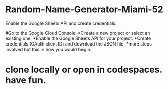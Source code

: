 # Random-Name-Generator-Miami-52
Enable the Google Sheets API and create credentials:

#Go to the Google Cloud Console.
*Create a new project or select an existing one.
*Enable the Google Sheets API for your project.
*Create credentials (OAuth client ID) and download the JSON file.
*more steps involved but this is how you would begin. 
# clone locally or open in codespaces. have fun.
